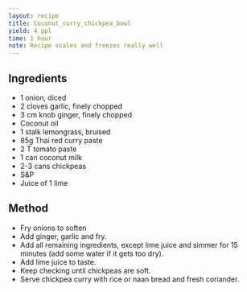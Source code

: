 ```yaml
---
layout: recipe
title: Coconut_curry_chickpea_bowl
yield: 4 ppl
time: 1 hour
note: Recipe scales and freezes really well
---
```


## Ingredients
- 1 onion, diced
- 2 cloves garlic, finely chopped
- 3 cm knob ginger, finely chopped
- Coconut oil
- 1 stalk lemongrass, bruised
- 85g Thai red curry paste
- 2 T tomato paste
- 1 can coconut milk
- 2-3 cans chickpeas 
- S&P
- Juice of 1 lime

## Method
- Fry onions to soften
- Add ginger, garlic and fry. 
- Add all remaining ingredients, except lime juice and simmer for 15 minutes (add some water if it gets too dry).
- Add lime juice to taste.
- Keep checking until chickpeas are soft.
- Serve chickpea curry with rice or naan bread and fresh coriander. 
